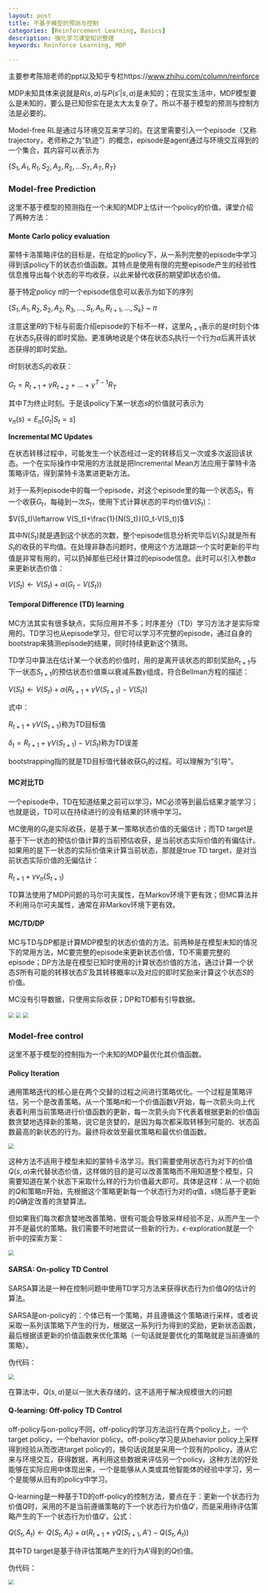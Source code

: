 ```yaml
---
layout: post
title: 不基于模型的预测与控制
categories: [Reinforcement Learning, Basics]
description: 强化学习课堂知识整理
keywords: Reinforce Learning, MDP

---
```




主要参考陈旭老师的ppt以及知乎专栏https://www.zhihu.com/column/reinforce

MDP未知具体来说就是$R(s,a)$与$P(s'$&#124;$s,a)$是未知的；在现实生活中，MDP模型要么是未知的，要么是已知但实在是太大太复杂了。所以不基于模型的预测与控制方法是必要的。

Model-free RL是通过与环境交互来学习的。在这里需要引入一个episode（又称trajectory，老师称之为“轨迹”）的概念，episode是agent通过与环境交互得到的一个集合，其内容可以表示为

$\{S_1, A_1, R_1, S_2, A_2, R_2, ... S_T, A_T, R_T\}$

### Model-free Prediction

这里不基于模型的预测指在一个未知的MDP上估计一个policy的价值。课堂介绍了两种方法：

#### Monte Carlo policy evaluation

蒙特卡洛策略评估的目标是，在给定的policy下，从一系列完整的episode中学习得到该policy下的状态价值函数。其特点是使用有限的完整episode产生的经验性信息推导出每个状态的平均收获，以此来替代收获的期望即状态价值。

基于特定policy $\pi$的一个episode信息可以表示为如下的序列

$\{S_1, A_1, R_2, S_2, A_2, R_3, ..., S_t, A_t, R_{t+1},...,S_k\}$ ~ $\pi$

注意这里$R$的下标与前面介绍episode的下标不一样，这里$R_{t+1}$表示的是$t$时刻个体在状态$S_t$获得的即时奖励。更准确地说是个体在状态$S_t$执行一个行为$a$后离开该状态获得的即时奖励。

$t$时刻状态$S_t$的收获：

$G_t=R_{t+1}+\gamma R_{t+2}+...+\gamma^{T-1}R_T$

其中$T$为终止时刻。于是该policy下某一状态$s$的价值就可表示为

$v_{\pi}(s)=E_{\pi}[G_t$&#124;$S_t=s]$

**Incremental MC Updates**

在状态转移过程中，可能发生一个状态经过一定的转移后又一次或多次返回该状态。一个在实际操作中常用的方法就是把Incremental Mean方法应用于蒙特卡洛策略评估，得到蒙特卡洛累进更新方法。

对于一系列episode中的每一个episode，对这个episode里的每一个状态$S_t$，有一个收获$G_t$，每碰到一次$S_t$，使用下式计算状态的平均价值$V(S_t)$：

$V(S_t)\leftarrow V(S_t)+\frac{1}{N(S_t)}(G_t-V(S_t))$

其中$N(S_t)$就是遇到这个状态的次数，整个episode信息分析完毕后$V(S_t)$就是所有$S_t$的收获的平均值。在处理非静态问题时，使用这个方法跟踪一个实时更新的平均值是非常有用的，可以扔掉那些已经计算过的episode信息。此时可以引入参数$\alpha$来更新状态价值：

$V(S_t)\leftarrow V(S_t)+\alpha(G_t-V(S_t))$

#### Temporal Difference (TD) learning

MC方法其实有很多缺点，实际应用并不多；时序差分（TD）学习方法才是实际常用的。TD学习也从episode学习，但它可以学习不完整的episode，通过自身的bootstrap来猜测episode的结果，同时持续更新这个猜测。

TD学习中算法在估计某一个状态的价值时，用的是离开该状态的即刻奖励$R_{t+1}$与下一状态$S_{t+1}$的预估状态价值乘以衰减系数$\gamma$组成，符合Bellman方程的描述：

$V(S_t)\leftarrow V(S_t)+\alpha(R_{t+1}+\gamma V(S_{t+1})-V(S_t))$

式中：

$R_{t+1}+\gamma V(S_{t+1})$称为TD目标值

$\delta_t=R_{t+1}+\gamma V(S_{t+1})-V(S_t)$称为TD误差

bootstrapping指的就是TD目标值代替收获$G_t$的过程。可以理解为“引导”。

#### MC对比TD

一个episode中，TD在知道结果之前可以学习，MC必须等到最后结果才能学习；也就是说，TD可以在持续进行的没有结果的环境中学习。

MC使用的$G_t$是实际收获，是基于某一策略状态价值的无偏估计；而TD target是基于下一状态的预估价值计算的当前预估收获，是当前状态实际价值的有偏估计。如果用的是下一状态的实际价值来计算当前状态，那就是true TD target，是对当前状态实际价值的无偏估计：

$R_{t+1}+\gamma v_{\pi}(S_{t+1})$

TD算法使用了MDP问题的马尔可夫属性，在Markov环境下更有效；但MC算法并不利用马尔可夫属性，通常在非Markov环境下更有效。

#### MC/TD/DP

MC与TD与DP都是计算MDP模型的状态价值的方法。前两种是在模型未知的情况下的常用方法，MC要完整的episode来更新状态价值，TD不需要完整的episode；DP方法是在模型已知时使用的计算状态价值的方法，通过计算一个状态$S$所有可能的转移状态$S'$及其转移概率以及对应的即时奖励来计算这个状态$S$的价值。

MC没有引导数据，只使用实际收获；DP和TD都有引导数据。

<img src="/images/DP_view.png" style="zoom:67%;" />

<img src="/images/MC_view.png" style="zoom:67%;" />

<img src="/images/TD_view.png" style="zoom:67%;" />

### Model-free control

这里不基于模型的控制指为一个未知的MDP最优化其价值函数。

#### Policy Iteration

通用策略迭代的核心是在两个交替的过程之间进行策略优化。一个过程是策略评估，另一个是改善策略。从一个策略$\pi$和一个价值函数$V$开始，每一次箭头向上代表着利用当前策略进行价值函数的更新，每一次箭头向下代表着根据更新的价值函数贪婪地选择新的策略，说它是贪婪的，是因为每次都采取转移到可能的、状态函数最高的新状态的行为。最终将收敛至最优策略和最优价值函数。

<img src="/images/policy_iter.png" style="zoom:67%;" />

这种方法不适用于模型未知的蒙特卡洛学习。我们需要使用状态行为对下的价值$Q(s,a)$来代替状态价值，这样做的目的是可以改善策略而不用知道整个模型，只需要知道在某个状态下采取什么样的行为价值最大即可。具体是这样：从一个初始的$Q$和策略$\pi$开始，先根据这个策略更新每一个状态行为对的$q$值，$s$随后基于更新的$Q$确定改善的贪婪算法。

但如果我们每次都贪婪地改善策略，很有可能会导致采样经验不足，从而产生一个并不是最优的策略。我们需要不时地尝试一些新的行为，$\epsilon$-exploration就是一个折中的探索方案：

<img src="/images/epsilon_explore.png" style="zoom:67%;" />

#### SARSA: On-policy TD Control

SARSA算法是一种在控制问题中使用TD学习方法来获得状态行为价值$Q$的估计的算法。

SARSA是on-policy的：个体已有一个策略，并且遵循这个策略进行采样，或者说采取一系列该策略下产生的行为，根据这一系列行为得到的奖励，更新状态函数，最后根据该更新的价值函数来优化策略（一句话就是要优化的策略就是当前遵循的策略）。

伪代码：

<img src="/images/SARSA.png" style="zoom:67%;" />

在算法中，$Q(s,a)$是以一张大表存储的，这不适用于解决规模很大的问题

#### Q-learning: Off-policy TD Control

off-policy与on-policy不同，off-policy的学习方法运行在两个policy上，一个target policy，一个behavior policy。off-policy学习是从behavior policy上采样得到经验从而改进target policy的，换句话说就是采用一个现有的policy，遵从它来与环境交互，获得数据，再利用这些数据来评估另一个policy。这种方法的好处能够在实际应用中体现出来，一个是能够从人类或其他智能体的经验中学习，另一个是能够从旧有的policy中学习。

Q-learning是一种基于TD的off-policy的控制方法，要点在于：更新一个状态行为价值$Q$时，采用的不是当前遵循策略的下一个状态行为价值$Q'$，而是采用待评估策略产生的下一个状态行为价值$Q'$。公式：

$Q(S_t,A_t)\leftarrow Q(S_t, A_t)+\alpha(R_{t+1}+\gamma Q(S_{t+1}, A')-Q(S_t, A_t))$

其中TD target是基于待评估策略产生的行为$A'$得到的$Q$价值。

伪代码：

<img src="/images/Q_learning.png" style="zoom:67%;" />

